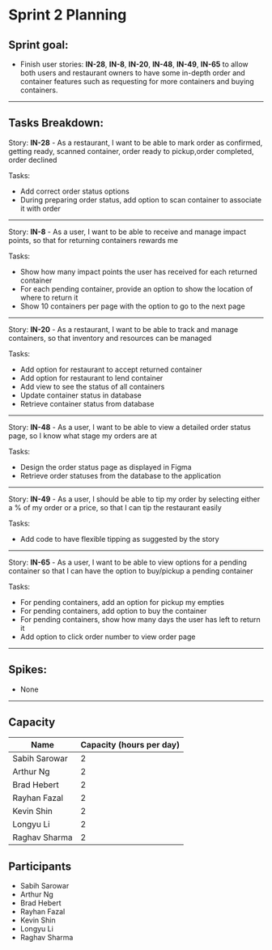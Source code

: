 # Sprint 2 Planning

## Sprint goal:
 - Finish user stories: __IN-28__, __IN-8__, __IN-20__, __IN-48__, __IN-49__, __IN-65__ to allow both 
 users and restaurant owners to have some in-depth order and container features such as requesting for more containers and buying containers.


---

## Tasks Breakdown:

Story: __IN-28__ - As a restaurant, I want to be able to mark order as confirmed, getting ready, scanned container, order ready to pickup,order completed, order declined

Tasks:
 - Add correct order status options
 - During preparing order status, add option to scan container to associate it with order

---

Story: __IN-8__ - As a user, I want to be able to receive and manage impact points, so that for returning containers rewards me

Tasks:
 - Show how many impact points the user has received for each returned container
 - For each pending container, provide an option to show the location of where to return it
 - Show 10 containers per page with the option to go to the next page

---


Story: __IN-20__ - As a restaurant, I want to be able to track and manage containers, so that inventory and resources can be managed

Tasks:
 - Add option for restaurant to accept returned container
 - Add option for restaurant to lend container
 - Add view to see the status of all containers
 - Update container status in database
 - Retrieve container status from database

---


Story: __IN-48__ - As a user, I want to be able to view a detailed order status page, so I know what stage my orders are at

Tasks:
 - Design the order status page as displayed in Figma
 - Retrieve order statuses from the database to the application

---

Story: __IN-49__ - As a user, I should be able to tip my order by selecting either a % of my order or a price, so that I can tip the restaurant easily

Tasks:
 - Add code to have flexible tipping as suggested by the story

---


Story: __IN-65__ - As a user, I want to be able to view options for a pending container so that I can have the option to buy/pickup a pending container

Tasks:
 - For pending containers, add an option for pickup my empties
 - For pending containers, add option to buy the container
 - For pending containers, show how many days the user has left to return it
 - Add option to click order number to view order page

---


## Spikes:
- None

---

## Capacity
| Name | Capacity (hours per day) |
| --- | --- |
| Sabih Sarowar | 2 |
| Arthur Ng | 2 |
| Brad Hebert | 2 |
| Rayhan Fazal | 2 |
| Kevin Shin | 2 |
| Longyu Li | 2 |
| Raghav Sharma | 2 |


## Participants
- Sabih Sarowar
- Arthur Ng
- Brad Hebert
- Rayhan Fazal
- Kevin Shin
- Longyu Li
- Raghav Sharma
